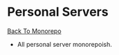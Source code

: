 # Personal Servers

[Back To Monorepo](https://github.com/arun0808rana/personal_servers)

- All personal server monorepoish.

